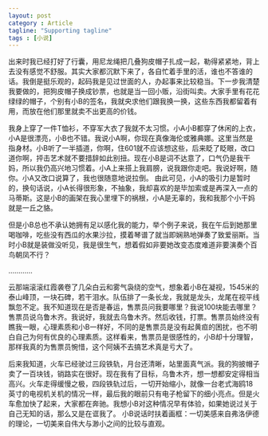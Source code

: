 ```yaml
---
layout: post
category : Article
tagline: "Supporting tagline"
tags : [小说]
---
```


出来时我已经打好了行囊，用尼龙绳把几叠狗皮帽子扎成一起，勒得紧紧地，背上去没有感觉不舒服。其实大家都沉默下来了，各自忙着手里的活，谁也不答谁的话。我倒是挺乐观的，起码我是见过世面的人，办起事来比较稳当。下一步我清楚我要做的，把狗皮帽子换成钞票，也就是当一回小贩，沿街叫卖。大家手里有花花绿绿的帽子，个别有小B的签名，我就央求他们跟我换一换，这些东西我都留着有用，而放在他们那里就卖不出更高的价钱。


我身上穿了一件T恤衫，不穿军大衣了我就不太习惯。小A小B都穿了休闲的上衣，小A是很漂亮，小B也不错。我说小A啊，你现在真像海伦或雅典娜。这里当然是指身材。小B听了一半插道，你啊，住601就不应该想这些，后来眨了眨眼，改口道你啊，抨击艺术就不要措辞如此别扭。现在小B是词不达意了，口气仍是我干妈，所以我仍高兴地习惯着。小A上来搭上我肩膀，说我跟你走吧。我说好啊，随你。小A又改口说算了，我也很随意地说拉倒。
由此可见，小A的吸引力是暂时的，换句话说，小A长得很形象，不抽象，我却喜欢的是毕加索或是再深入一点的马蒂斯。这是小B的画架在我心里埋下的祸根，小A是无辜的，我和我那个小干妈就是一丘之貉。

但是小B总也不承认她拥有足以感化我的能力，举个例子来说，我在午后到她那里喝咖啡，吃些没有西瓜的水果沙拉，摸着琴谱了就当即娴熟地弹奏了致爱丽斯。当时小B就是装做没听见，我是很生气，想着假如非要她改变态度难道非要演奏个百鸟朝凤不行？

…………

云那端滚滚红霞袭卷了几朵白云和雾气袅绕的空气，想象着小B在凝视，1545米的泰山峰顶，一块石碑，若干泪水。队伍排了一条长龙，我就是龙头，龙尾在视平线飘忽不定。我不知道现在是否是春运，售票员问我要哪里？我说100块能去哪里？售票员说乌鲁木齐。我说好，我就去乌鲁木齐。然后收钱，打票。售票员始终没有瞧我一眼，心理素质和小B一样好，不同的是售票员是没有起黄疸的困扰，也不明白自己为何有优良的心理素质。这样看来，售票员是很感性的，小B却十分理智，那样我真的为售票员惋惜，这个阿姨不去搞艺术真是亏大了。

后来我知道，火车已经驶过三段铁轨，月台还清晰，站里面真气派。我的狗披帽子卖了一百块钱，销路实在很好。现在我有了目标，乌鲁木齐，想一想都安定得相当高兴。火车走得缓慢之极，四段铁轨过后，一切开始缩小，就像一台老式海鸥18英寸的电视机关机的情况一样，最后我的眼前只有电子枪留下的细小亮点。但是火车愈加快了起来，大家都在奔驰。我想小B对这种情况早有体验，如果她说过关于自己无知的话，那么又是在诓我了。
小B说话时扶着画框：一切美感来自弗洛伊德的理论，一切美来自伟大与渺小之间的比较与直观。